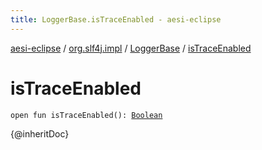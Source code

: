 ```yaml
---
title: LoggerBase.isTraceEnabled - aesi-eclipse
---
```


[aesi-eclipse](../../index.html) / [org.slf4j.impl](../index.html) / [LoggerBase](index.html) / [isTraceEnabled](.)

# isTraceEnabled

`open fun isTraceEnabled(): `[`Boolean`](https://kotlinlang.org/api/latest/jvm/stdlib/kotlin/-boolean/index.html)

{@inheritDoc}

